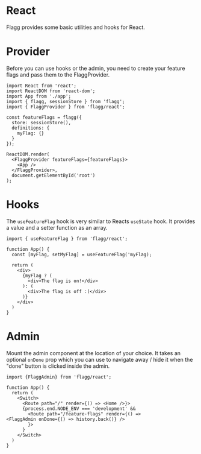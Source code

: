 # React

Flagg provides some basic utilities and hooks for React.

# Provider

Before you can use hooks or the admin, you need to create your feature flags and pass them to the FlaggProvider.

```tsx
import React from 'react';
import ReactDOM from 'react-dom';
import App from './app';
import { flagg, sessionStore } from 'flagg';
import { FlaggProvider } from 'flagg/react';

const featureFlags = flagg({
  store: sessionStore(),
  definitions: {
    myFlag: {}
  }
});

ReactDOM.render(
  <FlaggProvider featureFlags={featureFlags}>
    <App />
  </FlaggProvider>,
  document.getElementById('root')
);
```

# Hooks

The `useFeatureFlag` hook is very similar to Reacts `useState` hook. It provides a value and a setter function as an array.

```tsx
import { useFeatureFlag } from 'flagg/react';

function App() {
  const [myFlag, setMyFlag] = useFeatureFlag('myFlag);

  return (
    <div>
      {myFlag ? (
        <div>The flag is on!</div>
      ): (
        <div>The flag is off :(</div>
      )}
    </div>
  )
}
```

# Admin

Mount the admin component at the location of your choice. It takes an optional `onDone` prop which you can use to navigate away / hide it when the "done" button is clicked inside the admin.

```tsx
import {FlaggAdmin} from 'flagg/react';

function App() {
  return (
    <Switch>
      <Route path="/" render={() => <Home />}>
      {process.end.NODE_ENV === 'development' &&
        <Route path="/feature-flags" render={() => 				<FlaggAdmin onDone={() => history.back()} />
        }>
      }
    </Switch>
  )
}
```